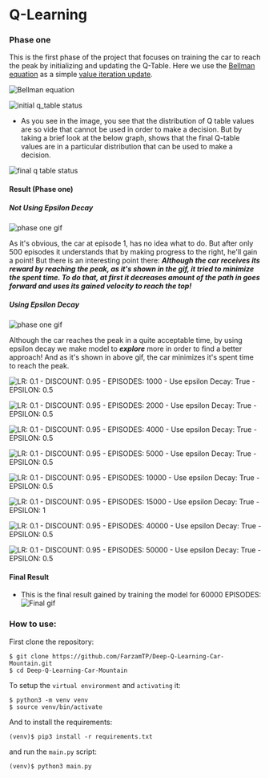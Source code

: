 # Q-Learning

### Phase one
This is the first phase of the project that focuses on training the car to reach the peak by initializing and updating the Q-Table.
Here we use the [Bellman equation](https://en.wikipedia.org/wiki/Bellman_equation) as a simple [value iteration update](https://en.wikipedia.org/wiki/Markov_decision_process#Value_iteration).

![Bellman equation](./images/Bellman-Equation.svg)

![initial q_table status](./graphs/LR:%200.1%20-%20DISCOUNT:%200.95%20-%20EPISODES:%201000%20-%20Use%20epsilon%20Decay:%20True%20-%20EPSILON:%200.5.png)

* As you see in the image, you see that the distribution of Q table values are so vide that cannot be used in order to make a decision. But by taking a brief look at the below graph, shows that the final Q-table values are in a particular distribution that can be used to make a decision.

![final q table status](./graphs/LR:%200.1%20-%20DISCOUNT:%200.95%20-%20EPISODES:%2060000%20-%20Use%20epsilon%20Decay:%20True%20-%20EPSILON:%200.5.png)

#### Result (Phase one)
##### Not Using Epsilon Decay
![phase one gif](./gifs/phase_one.gif)

As it's obvious, the car at episode 1, has no idea what to do. But after only 500 episodes 
it understands that by making progress to the right, he'll gain a point!
But there is an interesting point there:
***Although the car receives its reward by reaching the peak, as it's shown in the gif, it tried to minimize the spent time. To do that, at first it decreases amount of the path in goes forward and uses its gained velocity to reach the top!***

##### Using Epsilon Decay
![phase one gif](./gifs/phase_one_epsilon_decay.gif)

Although the car reaches the peak in a quite acceptable time, by using epsilon decay we make model to ***explore*** more in order to find a better approach!
And as it's shown in above gif, the car minimizes it's spent time to reach the peak.


![LR: 0.1 - DISCOUNT: 0.95 - EPISODES: 1000 - Use epsilon Decay: True - EPSILON: 0.5](./plots/LR:%200.05%20-%20DISCOUNT:%200.95%20-%20EPISODES:%201000%20-%20Use%20epsilon%20Decay:%20True%20-%20EPSILON:%200.7.png)


![LR: 0.1 - DISCOUNT: 0.95 - EPISODES: 2000 - Use epsilon Decay: True - EPSILON: 0.5](./plots/LR:%200.1%20-%20DISCOUNT:%200.95%20-%20EPISODES:%201000%20-%20Use%20epsilon%20Decay:%20True%20-%20EPSILON:%200.5.png)


![LR: 0.1 - DISCOUNT: 0.95 - EPISODES: 4000 - Use epsilon Decay: True - EPSILON: 0.5](./plots/LR:%200.1%20-%20DISCOUNT:%200.95%20-%20EPISODES:%204000%20-%20Use%20epsilon%20Decay:%20True%20-%20EPSILON:%200.5.png)


![LR: 0.1 - DISCOUNT: 0.95 - EPISODES: 5000 - Use epsilon Decay: True - EPSILON: 0.5](./plots/LR:%200.1%20-%20DISCOUNT:%200.95%20-%20EPISODES:%205000%20-%20Use%20epsilon%20Decay:%20True%20-%20EPSILON:%200.5.png)


![LR: 0.1 - DISCOUNT: 0.95 - EPISODES: 10000 - Use epsilon Decay: True - EPSILON: 0.5](./plots/LR:%200.1%20-%20DISCOUNT:%200.95%20-%20EPISODES:%2010000%20-%20Use%20epsilon%20Decay:%20True%20-%20EPSILON:%200.5.png)


![LR: 0.1 - DISCOUNT: 0.95 - EPISODES: 15000 - Use epsilon Decay: True - EPSILON: 1](./plots/LR:%200.1%20-%20DISCOUNT:%200.95%20-%20EPISODES:%2015000%20-%20Use%20epsilon%20Decay:%20True%20-%20EPSILON:%201.png)


![LR: 0.1 - DISCOUNT: 0.95 - EPISODES: 40000 - Use epsilon Decay: True - EPSILON: 0.5](./plots/LR:%200.1%20-%20DISCOUNT:%200.95%20-%20EPISODES:%2040000%20-%20Use%20epsilon%20Decay:%20True%20-%20EPSILON:%200.5.png)


![LR: 0.1 - DISCOUNT: 0.95 - EPISODES: 50000 - Use epsilon Decay: True - EPSILON: 0.5](./plots/LR:%200.1%20-%20DISCOUNT:%200.95%20-%20EPISODES:%2050000%20-%20Use%20epsilon%20Decay:%20True%20-%20EPSILON:%200.5.png)


#### Final Result
* This is the final result gained by training the model for 60000 EPISODES:
![Final gif](./gifs/LR:%200.1%20-%20DISCOUNT:%200.95%20-%20EPISODES:%2060000%20-%20Use%20epsilon%20Decay:%20True%20-%20EPSILON:%200.5.gif)

### How to use:
First clone the repository:
```shell script
$ git clone https://github.com/FarzamTP/Deep-Q-Learning-Car-Mountain.git
$ cd Deep-Q-Learning-Car-Mountain
```
To setup the `virtual environment` and `activating` it:
```shell script
$ python3 -m venv venv
$ source venv/bin/activate
```

And to install the requirements:
```shell script
(venv)$ pip3 install -r requirements.txt
```

and run the `main.py` script:
```shell script
(venv)$ python3 main.py
```

